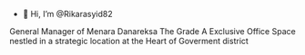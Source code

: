 - 👋 Hi, I’m @Rikarasyid82

General Manager of Menara Danareksa The Grade A Exclusive Office Space nestled in a strategic location at the Heart of Goverment district

